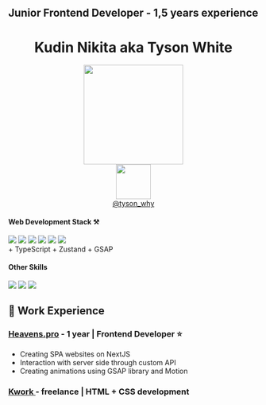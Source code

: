 <h2>Junior Frontend Developer - 1,5 years experience</h3>
<h1 align="center">Kudin Nikita aka Tyson White</h1>
<div align="center">
  <img src="https://i.pinimg.com/originals/dd/0f/5a/dd0f5acd0237db72769dad85b575bfb9.gif" width="200"/>
</div>
<div align="center">
  <a href="https://t.me/tyson_why">
    <img src="https://static.insales-cdn.com/files/1/526/34144782/original/телега_1711971983493-1711971987606.png" width="70"/>
  </a>
</div>
<div align="center"><a href="https://t.me/tyson_why" >@tyson_why</a></div>
<h4>Web Development Stack ⚒</h4>
<div>
  <img src="https://img.shields.io/badge/redux-%23593d88.svg?style=for-the-badge&logo=redux&logoColor=white"/>
  <img src="https://img.shields.io/badge/react-%2320232a.svg?style=for-the-badge&logo=react&logoColor=%2361DAFB"/>
  <img src="https://img.shields.io/badge/node.js-6DA55F?style=for-the-badge&logo=node.js&logoColor=white"/>
  <img src="https://img.shields.io/badge/Next-black?style=for-the-badge&logo=next.js&logoColor=white"/>
  <img src="https://img.shields.io/badge/tailwindcss-%2338B2AC.svg?style=for-the-badge&logo=tailwind-css&logoColor=white"/>
  <img src="https://img.shields.io/badge/webpack-%238DD6F9.svg?style=for-the-badge&logo=webpack&logoColor=black"/>
</div>
<div>
  + TypeScript 
  + Zustand
  + GSAP
</div>
<h4>Other Skills</h4>
<div id="header" >
  <img src="https://img.shields.io/badge/Adobe%20After%20Effects-9999FF.svg?style=for-the-badge&logo=Adobe%20After%20Effects&logoColor=white"  />
  <img src="https://img.shields.io/badge/Adobe%20Premiere%20Pro-9999FF.svg?style=for-the-badge&logo=Adobe%20Premiere%20Pro&logoColor=white"/>
  <img src="https://img.shields.io/badge/blender-%23F5792A.svg?style=for-the-badge&logo=blender&logoColor=white"/>
</div>

<h2>📒 Work Experience </h2>
<h3><a href="https://heavens.pro/">Heavens.pro</a> - 1 year | Frontend Developer ⭐️ </h3>
<ul>
  <li>Creating SPA websites on NextJS</li>
  <li>Interaction with server side through custom API</li>
  <li>Creating animations using GSAP library and Motion</li>
</ul>
<h3><a href="https://kwork.ru/seller">Kwork </a> - freelance | HTML + CSS development</h3>
